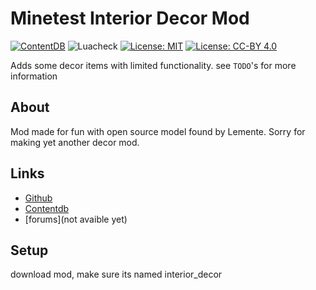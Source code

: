 # Minetest Interior Decor Mod

[![ContentDB](https://content.minetest.net/packages/wsor4035/interior_decor/shields/downloads/)](https://content.minetest.net/packages/wsor4035/interior_decor/)
![Luacheck](https://github.com/TerraQuest-Studios/interior_decor/workflows/luacheck/badge.svg)
[![License: MIT](https://img.shields.io/badge/License-MIT-blue.svg)](https://spdx.org/licenses/MIT)
[![License: CC-BY 4.0](https://img.shields.io/badge/License-CC%20BY%204.0-blue.svg)](https://spdx.org/licenses/CC-BY-4.0)

Adds some decor items with limited functionality. see `TODO`'s for more information  

## About

Mod made for fun with open source model found by Lemente. Sorry for making yet another decor mod.

## Links

* [Github](https://github.com/TerraQuest-Studios/interior_decor)
* [Contentdb](https://content.minetest.net/packages/wsor4035/interior_decor/)
* [forums](not avaible yet)

## Setup

download mod, make sure its named interior_decor  
